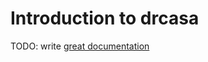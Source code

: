# Introduction to drcasa

TODO: write [great documentation](http://jacobian.org/writing/what-to-write/)
